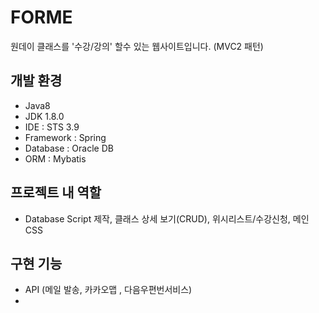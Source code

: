 # FORME

원데이 클래스를 '수강/강의' 할수 있는 웹사이트입니다. (MVC2 패턴)



## 개발 환경
- Java8
- JDK 1.8.0
- IDE : STS 3.9
- Framework : Spring
- Database : Oracle DB
- ORM : Mybatis

## 프로젝트 내 역할
- Database Script 제작, 클래스 상세 보기(CRUD), 위시리스트/수강신청, 메인CSS

## 구현 기능
- API (메일 발송, 카카오맵 , 다음우편번서비스)
- 
